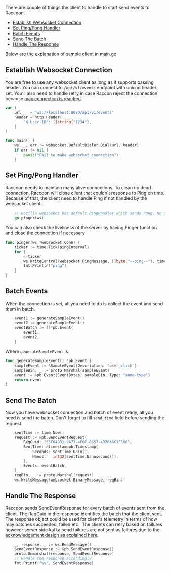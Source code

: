 There are couple of things the client to handle to start send events to Raccoon.

- [Establish Websocket Connection](#establish-websocket-connection)
- [Set Ping/Pong Handler](#set-pingpong-handler)
- [Batch Events](#batch-events)
- [Send The Batch](#send-the-batch)
- [Handle The Response](#handle-the-response)

Below are the explanation of sample client in [main.go](https://github.com/odpf/raccoon/tree/main/docs/example/main.go)

## Establish Websocket Connection
You are free to use any websocket client as long as it supports passing header. You can connect to `/api/v1/events` endpoint with uniq id header set. You'll also need to handle retry in case Raccon reject the connection because [max connection is reached]().
```go
var (
	url    = "ws://localhost:8080/api/v1/events"
	header = http.Header{
		"X-User-ID": []string{"1234"},
	}
)

func main() {
	ws, _, err := websocket.DefaultDialer.Dial(url, header)
	if err != nil {
		panic("Fail to make websocket connection")
	}
```

## Set Ping/Pong Handler
Raccoon needs to maintain many alive connections. To clean up dead connection, Raccoon will close client that couldn't response to Ping on time. Because of that, the client need to handle Ping if not handled by the websocket client.
```go
	// Gorilla websocket has default PingHandler which sends Pong. No need to explicitly heandle it.
	go pinger(ws)
```
You can also check the liveliness of the server by having Pinger function and close the connection if necessary
```go
func pinger(ws *websocket.Conn) {
	ticker := time.Tick(pingInterval)
	for {
		<-ticker
		ws.WriteControl(websocket.PingMessage, []byte("--ping--"), time.Now().Add(pingInterval))
		fmt.Println("ping")
	}
}
```

## Batch Events
When the connection is set, all you need to do is collect the event and send them in batch.
```go
	event1 := generateSampleEvent()
	event2 := generateSampleEvent()
	eventBatch := []*pb.Event{
		event1,
		event2,
	}
```
Where `generateSampleEvent` is
```go
func generateSampleEvent() *pb.Event {
	sampleEvent := &SampleEvent{Description: "user_click"}
	sampleBin, _ := proto.Marshal(sampleEvent)
	event := &pb.Event{EventBytes: sampleBin, Type: "some-type"}
	return event
}
```

## Send The Batch
Now you have websocket connection and batch of event ready, all you need is send the batch. Don't forget to fill `send_time` field before sending the request.
```go
	sentTime := time.Now()
	request := &pb.SendEventRequest{
		ReqGuid: "55F648D1-9A73-4F6C-8657-4D26A6C1F168",
		SentTime: &timestamppb.Timestamp{
			Seconds: sentTime.Unix(),
			Nanos:   int32(sentTime.Nanosecond()),
		},
		Events: eventBatch,
	}
	reqBin, _ := proto.Marshal(request)
	ws.WriteMessage(websocket.BinaryMessage, reqBin)
```

## Handle The Response
Raccoon sends SendEventResponse for every batch of events sent from the client. The ReqGuid in the response identifies the batch that the client sent. The response object could be used for client's telemetry in terms of how may batches succeeded, failed etc., The clients can retry based on failures however server side kafka send failures are not sent as failures due to the [acknowledgement design as explained here](https://github.com/odpf/raccoon/blob/main/docs/concepts/architecture.md#acknowledging-events).
```go
	_, response, _ := ws.ReadMessage()
	SendEventResponse := &pb.SendEventResponse{}
	proto.Unmarshal(response, SendEventResponse)
	// Handle the response accordingly
	fmt.Printf("%v", SendEventResponse)
```